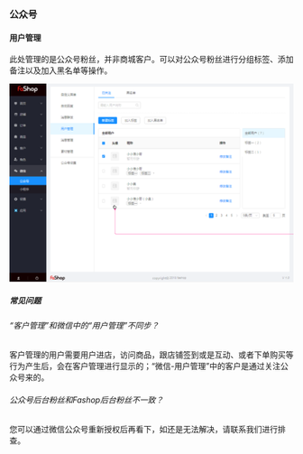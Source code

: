### 公众号

#### 用户管理

此处管理的是公众号粉丝，并非商城客户。可以对公众号粉丝进行分组标签、添加备注以及加入黑名单等操作。

![](./images/huang-wechat-fans.png)

##### 常见问题

###### “客户管理”和微信中的“用户管理”不同步？

客户管理的用户需要用户进店，访问商品，跟店铺签到或是互动、或者下单购买等行为产生后，会在客户管理进行显示的；“微信-用户管理”中的客户是通过关注公众号来的。

###### 公众号后台粉丝和Fashop后台粉丝不一致？

 您可以通过微信公众号重新授权后再看下，如还是无法解决，请联系我们进行排查。 

